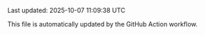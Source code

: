 Last updated: 2025-10-07 11:09:38 UTC

This file is automatically updated by the GitHub Action workflow.
